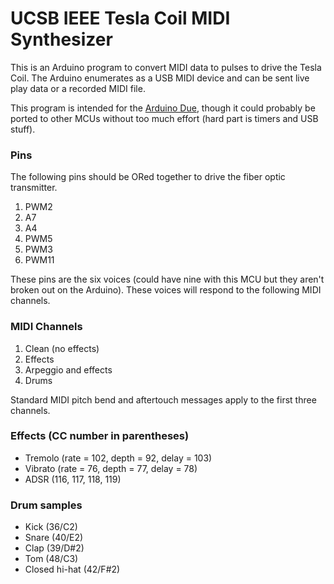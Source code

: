 # UCSB IEEE Tesla Coil MIDI Synthesizer

This is an Arduino program to convert MIDI data to pulses to drive the Tesla Coil. The Arduino enumerates as a USB MIDI device and can be sent live play data or a recorded MIDI file.

This program is intended for the [Arduino Due](https://docs.arduino.cc/hardware/due), though it could probably be ported to other MCUs without too much effort (hard part is timers and USB stuff).

### Pins
The following pins should be ORed together to drive the fiber optic transmitter.
 1. PWM2
 2. A7
 3. A4
 4. PWM5
 5. PWM3
 6. PWM11

These pins are the six voices (could have nine with this MCU but they aren't broken out on the Arduino). These voices will respond to the following MIDI channels.

### MIDI Channels
 1. Clean (no effects)
 2. Effects
 3. Arpeggio and effects
 4. Drums

Standard MIDI pitch bend and aftertouch messages apply to the first three channels.

### Effects (CC number in parentheses)
 * Tremolo (rate = 102, depth = 92, delay = 103)
 * Vibrato (rate = 76, depth = 77, delay = 78)
 * ADSR (116, 117, 118, 119)

### Drum samples
 * Kick (36/C2)
 * Snare (40/E2)
 * Clap (39/D#2)
 * Tom (48/C3)
 * Closed hi-hat (42/F#2)
